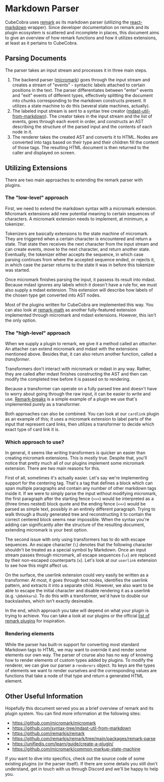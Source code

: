 # Markdown Parser
CubeCobra uses [remark](https://github.com/remarkjs/remark) as its markdown parser (utilizing the [react-markdown](https://github.com/remarkjs/react-markdown) wrapper). Since developer documentation on remark and its plugin ecosystem is scattered and incomplete in places, this document aims to give an overview of how remark functions and how it utilizes extensions, at least as it pertains to CubeCobra.

## Parsing Documents
The parser takes an input stream and processes it in three main steps. 
1. The backend parser ([micromark](https://github.com/micromark/micromark/)) goes through the input stream and creates a stream of "events" - syntactic labels attached to certain positions in the text. The parser differentiates between "enter" events and "exit" events of different types, effectively splitting the document into chunks corresponding to the markdown constructs present. It utilizes a state machine to do this (several state machines, actually).
2. The labeled input stream is sent to a syntax tree creator ([mdast-util-from-markdown](https://github.com/syntax-tree/mdast-util-from-markdown)). The creator takes in the input stream and the list of events, goes through each event in order, and constructs an AST describing the structure of the parsed input and the contents of each node in it.
3. The renderer takes the created AST and converts it to HTML. Nodes are converted into tags based on their type and their children fill the content of those tags. The resulting HTML document is then returned to the caller and displayed on screen.
   
## Utilizing Extensions
There are two main approaches to extending the remark parser with plugins.

### The "low-level" approach
First, we need to extend the markdown syntax with a micromark extension. Micromark extensions add new potential meaning to certain sequences of characters. A micromark extension needs to implement, at minimum, a tokenizer. 

Tokenizers are basically extensions to the state machine of micromark. They are triggered when a certain character is encountered and return a state. That state then receives the next character from the input stream and can create events, move to the next character, and return another state. Eventually, the tokenizer either accepts the sequence, in which case parsing continues from where the accepted sequence ended, or rejects it, in which case the parser returns to the state it was in before this tokenizer was started.

Once micromark finishes parsing the input, it passess its result into mdast. Because mdast ignores any labels which it doesn't have a rule for, we must also supply a mdast extension. This extension will describe how labels of the chosen type get converted into AST nodes.

Most of the plugins written for CubeCobra are implemented this way. You can also look at [remark-math](https://github.com/remarkjs/remark-math) as another fully-featured extension implemented through micromark and mdast extensions. However, this isn't the only option.

### The "high-level" approach
When we supply a plugin to remark, we give it a method called an *attacher*. An attacher can extend micromark and mdast with the extensions mentioned above. Besides that, it can also return another function, called a *transformer*. 

Transformers don't interact with micromark or mdast in any way. Rather, they are called after mdast finishes constructing the AST and then can modify the completed tree before it is passed on to rendering. 

Because a transformer can operate on a fully parsed tree and doesn't have to worry about going through the raw input, it can be easier to write and use. [Remark-breaks](https://github.com/remarkjs/remark-breaks) is a simple example of a plugin we use that's implemented purely as a transformer. 

Both approaches can also be combined. You can look at our `cardlink` plugin as an example of this; it uses a micromark extension to label parts of the input that represent card links, then utilizes a transformer to decide which exact type of card link it is.

### Which approach to use?
In general, it seems like writing transformers is quicker an easier than creating micromark extensions. This is mostly true. Despite that, you'll notice that pretty much all of our plugins implement some micromark extension. There are two main reasons for this.

First of all, sometimes it's actually easier. Let's say we're implementing support for the centering tag. That's a tag that defines a block which can span multiple paragraphs and contain any number of other markdown tags inside it. If we were to simply parse the input without modifying micromark, the first paragraph after the starting fence (`>>>`) would be interpreted as a (three times nested) block quote and the ending fence (`<<<`) would be parsed as simple text, possibly in an entirely different paragraph. Trying to walk through a thusly generated tree and reconstructing it to contain the correct centered block seems near impossible. When the syntax you're adding can significantly alter the structure of the resulting document, extending micromark is your best option.

The second issue with only using transformers has to do with escape sequences. An escape character (`\`) denotes that the following character shouldn't be treated as a special symbol by Markdown. Once an input stream passes through micromark, all escape sequences (`\x`) are replaced by their non-escaped counterparts (`x`). Let's look at our `userlink` extension to see how this might affect us.

On the surface, the userlink extension could very easily be written as a transformer. At most, it goes through text nodes, identifies the userlink pattern, and extracts it into a separate child. However, we also want to be able to escape the initial character and disable rendering it as a userlink (e.g. `\@dekkaru`). To do this with a transformer, we'd have to double our backslashes, which isn't exactly desireable.

In the end, which approach you take will depend on what your plugin is trying to achieve. You can take a look at our plugins or the official [list of remark plugins](https://github.com/remarkjs/remark/blob/main/doc/plugins.md#list-of-plugins) for inspiration.

### Rendering elements
While the parser has built-in support for converting most standard Markdown tags to HTML, we may want to override it and render some elements our own way. The parser of course also has no way of knowing how to render elements of custom types added by plugins. To modify the renderer, we can give our parser a `renderers` object. Its keys are the types of elements we want to render ourselves and the corresponding values are functions that take a node of that type and return a generated HTML element.

## Other Useful Information
Hopefully this document served you as a brief overview of remark and its plugin system. You can find more information at the following sites:

- <https://github.com/micromark/micromark>
- <https://github.com/syntax-tree/mdast-util-from-markdown>
- <https://github.com/remarkjs/remark>
- <https://github.com/remarkjs/remark/tree/main/packages/remark-parse>
- <https://unifiedjs.com/learn/guide/create-a-plugin/>
- <https://github.com/micromark/common-markup-state-machine>

If you want to dive into specifics, check out the source code of some existing plugins (or the parser itself). If there are some details you still don't understand, get in touch with us through Discord and we'll be happy to help you.